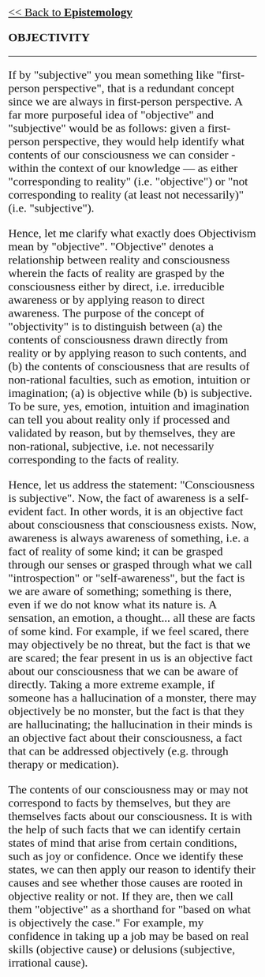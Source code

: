 <style>
    * {font-family: "Times New Roman"}
    p, ol, ul, th, td {font-size: 24px}
</style>

[<< Back to **Epistemology**](https://pranigopu.github.io/philosophy/epistemology)

**OBJECTIVITY**

---

If by "subjective" you mean something like "first-person perspective", that is a redundant concept since we are always in first-person perspective. A far more purposeful idea of "objective" and "subjective" would be as follows: given a first-person perspective, they would help identify what contents of our consciousness we can consider - within the context of our knowledge — as either "corresponding to reality" (i.e. "objective") or "not corresponding to reality (at least not necessarily)" (i.e. "subjective").

Hence, let me clarify what exactly does Objectivism mean by "objective". "Objective" denotes a relationship between reality and consciousness wherein the facts of reality are grasped by the consciousness either by direct, i.e. irreducible awareness or by applying reason to direct awareness. The purpose of the concept of "objectivity" is to distinguish between (a) the contents of consciousness drawn directly from reality or by applying reason to such contents, and (b) the contents of consciousness that are results of non-rational faculties, such as emotion, intuition or imagination; (a) is objective while (b) is subjective. To be sure, yes, emotion, intuition and imagination can tell you about reality only if processed and validated by reason, but by themselves, they are non-rational, subjective, i.e. not necessarily corresponding to the facts of reality.

Hence, let us address the statement: "Consciousness is subjective". Now, the fact of awareness is a self-evident fact. In other words, it is an objective fact about consciousness that consciousness exists. Now, awareness is always awareness of something, i.e. a fact of reality of some kind; it can be grasped through our senses or grasped through what we call "introspection" or "self-awareness", but the fact is we are aware of something; something is there, even if we do not know what its nature is. A sensation, an emotion, a thought... all these are facts of some kind. For example, if we feel scared, there may objectively be no threat, but the fact is that we are scared; the fear present in us is an objective fact about our consciousness that we can be aware of directly. Taking a more extreme example, if someone has a hallucination of a monster, there may objectively be no monster, but the fact is that they are hallucinating; the hallucination in their minds is an objective fact about their consciousness, a fact that can be addressed objectively (e.g. through therapy or medication).

The contents of our consciousness may or may not correspond to facts by themselves, but they are themselves facts about our consciousness. It is with the help of such facts that we can identify certain states of mind that arise from certain conditions, such as joy or confidence. Once we identify these states, we can then apply our reason to identify their causes and see whether those causes are rooted in objective reality or not. If they are, then we call them "objective" as a shorthand for "based on what is objectively the case." For example, my confidence in taking up a job may be based on real skills (objective cause) or delusions (subjective, irrational cause).